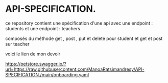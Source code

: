 # API-SPECIFICATION.

 ce repository contient une spécification d'une api avec une endpoint : students et une endpoint : teachers

 composés du méthode get , post , put et delete pour student et get et post sur teacher

 voici le lien de mon devoir

 https://petstore.swagger.io/?url=https://raw.githubusercontent.com/ManoaRatsimandresy/API-SPECIFICATION./main/onboarding.yaml
